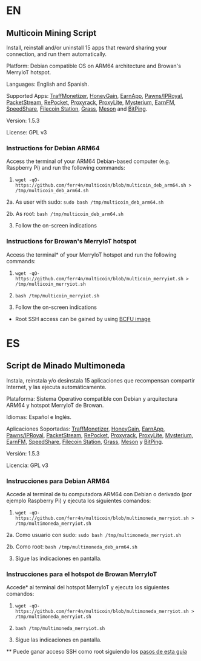 # EN
## Multicoin Mining Script
Install, reinstall and/or uninstall 15 apps that reward sharing your connection, and run them automatically.

Platform: Debian compatible OS on ARM64 architecture and Browan's MerryIoT hotspot.

Languages: English and Spanish.

Supported Apps: [TraffMonetizer](https://traffmonetizer.com/?aff=1042706), [HoneyGain](https://r.honeygain.me/FRANS5CAB4), [EarnApp](https://earnapp.com/i/zJDVLbf9), [Pawns/IPRoyal](https://pawns.app/?r=1262397), [PacketStream](https://packetstream.io/?psr=4tx2), [RePocket](https://link.repocket.co/N6up), [Proxyrack](https://peer.proxyrack.com/ref/zc9zfiz8nlp8of0mk2mujzbll9iv8sd85vvepfdg), [ProxyLite](https://proxylite.ru/?r=VXCFMG4X&utm_source=G), [Mysterium](https://mystnodes.co/?referral_code=qs4DTlbdhLyEsK0QFFVZYZlsY1MRBrbajZqXhZGc), [EarnFM](https://earn.fm/ref/FRAN6E6B), [SpeedShare](https://speedshare.app/?ref=Ferran), [Filecoin Station](https://www.filstation.app/), [Grass](https://app.getgrass.io/register/?referralCode=OleETddLHuKjiki), [Meson](https://meson.network) and [BitPing](https://app.bitping.com?r=hxQvBwhm).

Version: 1.5.3

License: GPL v3

### Instructions for Debian ARM64
Access the terminal of your ARM64 Debian-based computer (e.g. Raspberry Pi) and run the following commands:

1. `wget -qO- https://github.com/ferr4n/multicoin/blob/multicoin_deb_arm64.sh > /tmp/multicoin_deb_arm64.sh`

2a. As user with sudo: `sudo bash /tmp/multicoin_deb_arm64.sh`

2b. As root: `bash /tmp/multicoin_deb_arm64.sh`

3. Follow the on-screen indications

### Instructions for Browan's MerryIoT hotspot
Access the terminal* of your MerryIoT hotspot and run the following commands:

1. `wget -qO- https://github.com/ferr4n/multicoin/blob/multicoin_merryiot.sh > /tmp/multicoin_merryiot.sh`

2. `bash /tmp/multicoin_merryiot.sh`

3. Follow the on-screen indications

* Root SSH access can be gained by using [BCFU image](https://drive.google.com/drive/folders/1xxxJP7udmXkyyLGqBmzz7l15Ing898cl)

# ES
## Script de Minado Multimoneda
Instala, reinstala y/o desinstala 15 aplicaciones que recompensan compartir Internet, y las ejecuta automáticamente.

Plataforma: Sistema Operativo compatible con Debian y arquitectura ARM64 y hotspot MerryIoT de Browan.

Idiomas: Español e Inglés.

Aplicaciones Soportadas: [TraffMonetizer](https://traffmonetizer.com/?aff=1042706), [HoneyGain](https://r.honeygain.me/FRANS5CAB4), [EarnApp](https://earnapp.com/i/zJDVLbf9), [Pawns/IPRoyal](https://pawns.app/?r=1262397), [PacketStream](https://packetstream.io/?psr=4tx2), [RePocket](https://link.repocket.co/N6up), [Proxyrack](https://peer.proxyrack.com/ref/zc9zfiz8nlp8of0mk2mujzbll9iv8sd85vvepfdg), [ProxyLite](https://proxylite.ru/?r=VXCFMG4X&utm_source=G), [Mysterium](https://mystnodes.co/?referral_code=qs4DTlbdhLyEsK0QFFVZYZlsY1MRBrbajZqXhZGc), [EarnFM](https://earn.fm/ref/FRAN6E6B), [SpeedShare](https://speedshare.app/?ref=Ferran), [Filecoin Station](https://www.filstation.app/), [Grass](https://app.getgrass.io/register/?referralCode=OleETddLHuKjiki), [Meson](https://meson.network) y [BitPing](https://app.bitping.com?r=hxQvBwhm).

Versión: 1.5.3

Licencia: GPL v3

### Instrucciones para Debian ARM64
Accede al terminal de tu computadora ARM64 con Debian o derivado (por ejemplo Raspberry Pi) y ejecuta los siguientes comandos:

1. `wget -qO- https://github.com/ferr4n/multicoin/blob/multimoneda_merryiot.sh > /tmp/multimoneda_merryiot.sh`

2a. Como usuario con sudo: `sudo bash /tmp/multimoneda_merryiot.sh`

2b. Como root: `bash /tmp/multimoneda_deb_arm64.sh`

3. Sigue las indicaciones en pantalla.

### Instrucciones para el hotspot de Browan MerryIoT
Accede* al terminal del hotspot MerryIoT y ejecuta los siguientes comandos:

1. `wget -qO- https://github.com/ferr4n/multicoin/blob/multimoneda_merryiot.sh > /tmp/multimoneda_merryiot.sh`

2. `bash /tmp/multimoneda_merryiot.sh`

3. Sigue las indicaciones en pantalla.

** Puede ganar acceso SSH como root siguiendo los [pasos de esta guía](https://telegra.ph/Activar-SSH-con-BCFU-en-Browan-MerryIoT-02-17)
